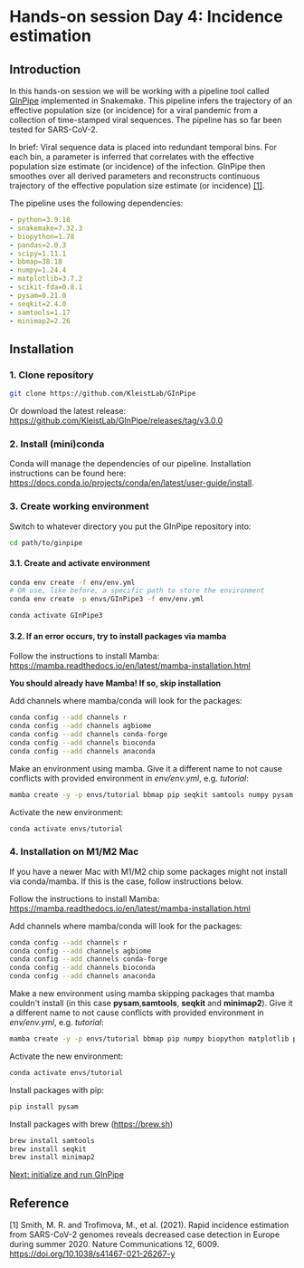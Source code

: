 # Hands-on session Day 4: Incidence estimation

## Introduction
In this hands-on session we will be working with a pipeline tool called [GInPipe](https://github.com/KleistLab/GInPipe) implemented in Snakemake. This pipeline infers the trajectory of an effective population size (or incidence) for a viral pandemic from a collection of time-stamped viral sequences. The pipeline has so far been tested for SARS-CoV-2.

In brief: Viral sequence data is placed into redundant temporal bins. For each bin, a parameter is inferred that correlates with the effective population size estimate (or incidence) of the infection. GInPipe then smoothes over all derived parameters and reconstructs continuous trajectory of the effective population size estimate (or incidence) [[1]](#1).

The pipeline uses the following dependencies:

```yaml
- python=3.9.18
- snakemake=7.32.3
- biopython=1.78
- pandas=2.0.3
- scipy=1.11.1
- bbmap=38.18
- numpy=1.24.4
- matplotlib=3.7.2
- scikit-fda=0.8.1
- pysam=0.21.0
- seqkit=2.4.0
- samtools=1.17
- minimap2=2.26
```

## Installation

### 1. Clone repository
```bash
git clone https://github.com/KleistLab/GInPipe
```
Or download the latest release: https://github.com/KleistLab/GInPipe/releases/tag/v3.0.0

### 2. Install (mini)conda 
Conda will manage the dependencies of our pipeline. Installation instructions can be found here: https://docs.conda.io/projects/conda/en/latest/user-guide/install.

### 3. Create working environment
Switch to whatever directory you put the GInPipe repository into:
```bash
cd path/to/ginpipe
```

#### 3.1. Create and activate environment
```bash
conda env create -f env/env.yml
# OR use, like before, a specific path to store the environment
conda env create -p envs/GInPipe3 -f env/env.yml

conda activate GInPipe3
```

#### 3.2. If an error occurs, try to install packages via mamba
Follow the instructions to install Mamba: https://mamba.readthedocs.io/en/latest/mamba-installation.html

**You should already have Mamba! If so, skip installation**

Add channels where mamba/conda will look for the packages:
```bash
conda config --add channels r 
conda config --add channels agbiome
conda config --add channels conda-forge
conda config --add channels bioconda 
conda config --add channels anaconda   
```

Make an environment using mamba. Give it a different name to not cause conflicts with provided environment in *env/env.yml*, e.g. *tutorial*:

```bash
mamba create -y -p envs/tutorial bbmap pip seqkit samtools numpy pysam biopython pandas scipy minimap2 pyvcf
```

Activate the new environment:
```bash
conda activate envs/tutorial
```

### 4. Installation on M1/M2 Mac
If you have a newer Mac with M1/M2 chip some packages might not install via conda/mamba. If this is the case, follow instructions below.

Follow the instructions to install Mamba: https://mamba.readthedocs.io/en/latest/mamba-installation.html

Add channels where mamba/conda will look for the packages:
```bash
conda config --add channels r 
conda config --add channels agbiome
conda config --add channels conda-forge
conda config --add channels bioconda 
conda config --add channels anaconda   
```

Make a new environment using mamba skipping packages that mamba couldn't install (in this case **pysam**,**samtools**, **seqkit** and **minimap2**). Give it a different name to not cause conflicts with provided environment in *env/env.yml*, e.g. *tutorial*:

```bash
mamba create -y -p envs/tutorial bbmap pip numpy biopython matplotlib pandas scipy scikit-fda
```

Activate the new environment:
```bash
conda activate envs/tutorial
```

Install packages with pip:
```bash
pip install pysam
```

Install packages with brew (https://brew.sh)
```bash
brew install samtools
brew install seqkit
brew install minimap2
```

[Next: initialize and run GInPipe](hands-on_2_run.md)


## Reference
<a id="1">[1]</a>
Smith, M. R. and Trofimova, M., et al. (2021). Rapid incidence estimation from SARS-CoV-2 genomes reveals decreased case detection in Europe during summer 2020. Nature Communications  12, 6009. https://doi.org/10.1038/s41467-021-26267-y